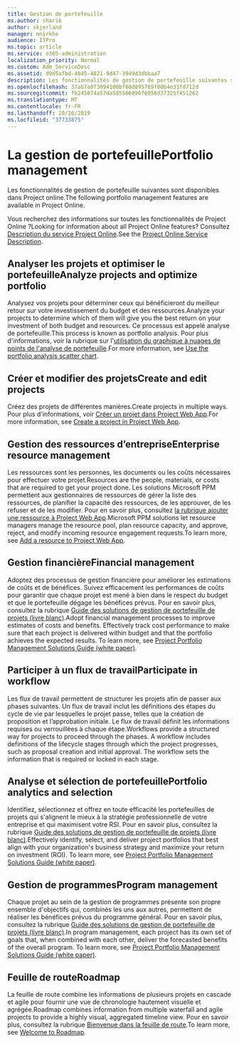 ```yaml
---
title: Gestion de portefeuille
ms.author: sharik
author: skjerland
manager: mnirkhe
audience: ITPro
ms.topic: article
ms.service: o365-administration
localization_priority: Normal
ms.custom: Adm_ServiceDesc
ms.assetid: d9d5afbd-4045-4821-9d47-3949d3dbbaa7
description: Les fonctionnalités de gestion de portefeuille suivantes sont disponibles dans Project online.
ms.openlocfilehash: 37ab7a0f3094100bf68d895769f00b4e33fd712d
ms.sourcegitcommit: fb245074a57da585566096f6956d37325f451262
ms.translationtype: MT
ms.contentlocale: fr-FR
ms.lasthandoff: 10/26/2019
ms.locfileid: "37733875"
---
```

# <a name="portfolio-management"></a><span data-ttu-id="3a70d-103">La gestion de portefeuille</span><span class="sxs-lookup"><span data-stu-id="3a70d-103">Portfolio management</span></span>

<span data-ttu-id="3a70d-104">Les fonctionnalités de gestion de portefeuille suivantes sont disponibles dans Project online.</span><span class="sxs-lookup"><span data-stu-id="3a70d-104">The following portfolio management features are available in Project Online.</span></span>
  
<span data-ttu-id="3a70d-105">Vous recherchez des informations sur toutes les fonctionnalités de Project Online ?</span><span class="sxs-lookup"><span data-stu-id="3a70d-105">Looking for information about all Project Online features?</span></span> <span data-ttu-id="3a70d-106">Consultez [Description du service Project Online](project-online-service-description.md).</span><span class="sxs-lookup"><span data-stu-id="3a70d-106">See the [Project Online Service Description](project-online-service-description.md).</span></span>
  
## <a name="analyze-projects-and-optimize-portfolio"></a><span data-ttu-id="3a70d-107">Analyser les projets et optimiser le portefeuille</span><span class="sxs-lookup"><span data-stu-id="3a70d-107">Analyze projects and optimize portfolio</span></span>

<span data-ttu-id="3a70d-108">Analysez vos projets pour déterminer ceux qui bénéficieront du meilleur retour sur votre investissement du budget et des ressources.</span><span class="sxs-lookup"><span data-stu-id="3a70d-108">Analyze your projects to determine which of them will give you the best return on your investment of both budget and resources.</span></span> <span data-ttu-id="3a70d-109">Ce processus est appelé analyse de portefeuille.</span><span class="sxs-lookup"><span data-stu-id="3a70d-109">This process is known as portfolio analysis.</span></span> <span data-ttu-id="3a70d-110">Pour plus d'informations, voir la rubrique sur l'[utilisation du graphique à nuages de points de l'analyse de portefeuille](https://go.microsoft.com/fwlink/?LinkID=823665&amp;clcid=0x409).</span><span class="sxs-lookup"><span data-stu-id="3a70d-110">For more information, see [Use the portfolio analysis scatter chart](https://go.microsoft.com/fwlink/?LinkID=823665&amp;clcid=0x409).</span></span>
  
## <a name="create-and-edit-projects"></a><span data-ttu-id="3a70d-111">Créer et modifier des projets</span><span class="sxs-lookup"><span data-stu-id="3a70d-111">Create and edit projects</span></span>

<span data-ttu-id="3a70d-112">Créez des projets de différentes manières.</span><span class="sxs-lookup"><span data-stu-id="3a70d-112">Create projects in multiple ways.</span></span> <span data-ttu-id="3a70d-113">Pour plus d'informations, voir [Créer un projet dans Project Web App](https://go.microsoft.com/fwlink/?LinkID=746895&amp;clcid=0x409).</span><span class="sxs-lookup"><span data-stu-id="3a70d-113">For more information, see [Create a project in Project Web App](https://go.microsoft.com/fwlink/?LinkID=746895&amp;clcid=0x409).</span></span>
  
## <a name="enterprise-resource-management"></a><span data-ttu-id="3a70d-114">Gestion des ressources d’entreprise</span><span class="sxs-lookup"><span data-stu-id="3a70d-114">Enterprise resource management</span></span>

<span data-ttu-id="3a70d-115">Les ressources sont les personnes, les documents ou les coûts nécessaires pour effectuer votre projet.</span><span class="sxs-lookup"><span data-stu-id="3a70d-115">Resources are the people, materials, or costs that are required to get your project done.</span></span> <span data-ttu-id="3a70d-116">Les solutions Microsoft PPM permettent aux gestionnaires de ressources de gérer la liste des ressources, de planifier la capacité des ressources, de les approuver, de les refuser et de les modifier. Pour en savoir plus, consultez [la rubrique ajouter une ressource à Project Web App](https://go.microsoft.com/fwlink/p/?LinkId=271320).</span><span class="sxs-lookup"><span data-stu-id="3a70d-116">Microsoft PPM solutions let resource managers manage the resource pool, plan resource capacity, and approve, reject, and modify incoming resource engagement requests.To learn more, see [Add a resource to Project Web App](https://go.microsoft.com/fwlink/p/?LinkId=271320).</span></span>
  
## <a name="financial-management"></a><span data-ttu-id="3a70d-117">Gestion financière</span><span class="sxs-lookup"><span data-stu-id="3a70d-117">Financial management</span></span>

<span data-ttu-id="3a70d-p105">Adoptez des processus de gestion financière pour améliorer les estimations de coûts et de bénéfices. Suivez efficacement les performances de coûts pour garantir que chaque projet est mené à bien dans le respect du budget et que le portefeuille dégage les bénéfices prévus. Pour en savoir plus, consultez la rubrique [Guide des solutions de gestion de portefeuille de projets (livre blanc)](https://go.microsoft.com/fwlink/p/?LinkId=402633).</span><span class="sxs-lookup"><span data-stu-id="3a70d-p105">Adopt financial management processes to improve estimates of costs and benefits. Effectively track cost performance to make sure that each project is delivered within budget and that the portfolio achieves the expected results. To learn more, see [Project Portfolio Management Solutions Guide (white paper)](https://go.microsoft.com/fwlink/p/?LinkId=402633).</span></span>
  
## <a name="participate-in-workflow"></a><span data-ttu-id="3a70d-121">Participer à un flux de travail</span><span class="sxs-lookup"><span data-stu-id="3a70d-121">Participate in workflow</span></span>

<span data-ttu-id="3a70d-p106">Les flux de travail permettent de structurer les projets afin de passer aux phases suivantes. Un flux de travail inclut les définitions des étapes du cycle de vie par lesquelles le projet passe, telles que la création de proposition et l’approbation initiale. Le flux de travail définit les informations requises ou verrouillées à chaque étape.</span><span class="sxs-lookup"><span data-stu-id="3a70d-p106">Workflows provide a structured way for projects to proceed through the phases. A workflow includes definitions of the lifecycle stages through which the project progresses, such as proposal creation and initial approval. The workflow sets the information that is required or locked in each stage.</span></span>
  
## <a name="portfolio-analytics-and-selection"></a><span data-ttu-id="3a70d-125">Analyse et sélection de portefeuille</span><span class="sxs-lookup"><span data-stu-id="3a70d-125">Portfolio analytics and selection</span></span>

<span data-ttu-id="3a70d-p107">Identifiez, sélectionnez et offrez en toute efficacité les portefeuilles de projets qui s'alignent le mieux à la stratégie professionnelle de votre entreprise et qui maximisent votre RSI. Pour en savoir plus, consultez la rubrique [Guide des solutions de gestion de portefeuille de projets (livre blanc)](https://go.microsoft.com/fwlink/p/?LinkId=402633).</span><span class="sxs-lookup"><span data-stu-id="3a70d-p107">Effectively identify, select, and deliver project portfolios that best align with your organization's business strategy and maximize your return on investment (ROI). To learn more, see [Project Portfolio Management Solutions Guide (white paper)](https://go.microsoft.com/fwlink/p/?LinkId=402633).</span></span>
  
## <a name="program-management"></a><span data-ttu-id="3a70d-128">Gestion de programmes</span><span class="sxs-lookup"><span data-stu-id="3a70d-128">Program management</span></span>

<span data-ttu-id="3a70d-p108">Chaque projet au sein de la gestion de programmes présente son propre ensemble d'objectifs qui, combinés les uns aux autres, permettent de réaliser les bénéfices prévus du programme général. Pour en savoir plus, consultez la rubrique [Guide des solutions de gestion de portefeuille de projets (livre blanc)](https://go.microsoft.com/fwlink/p/?LinkId=402633).</span><span class="sxs-lookup"><span data-stu-id="3a70d-p108">In program management, each project has its own set of goals that, when combined with each other, deliver the forecasted benefits of the overall program. To learn more, see [Project Portfolio Management Solutions Guide (white paper)](https://go.microsoft.com/fwlink/p/?LinkId=402633).</span></span>
  
## <a name="roadmap"></a><span data-ttu-id="3a70d-131">Feuille de route</span><span class="sxs-lookup"><span data-stu-id="3a70d-131">Roadmap</span></span>

<span data-ttu-id="3a70d-132">La feuille de route combine les informations de plusieurs projets en cascade et agile pour fournir une vue de chronologie hautement visuelle et agrégée.</span><span class="sxs-lookup"><span data-stu-id="3a70d-132">Roadmap combines information from multiple waterfall and agile projects to provide a highly visual, aggregated timeline view.</span></span> <span data-ttu-id="3a70d-133">Pour en savoir plus, consultez la rubrique [Bienvenue dans la feuille de route](https://support.office.com/article/video-welcome-to-roadmap-57764149-51b8-468f-a50d-9ea6a4fd835a).</span><span class="sxs-lookup"><span data-stu-id="3a70d-133">To learn more, see [Welcome to Roadmap](https://support.office.com/article/video-welcome-to-roadmap-57764149-51b8-468f-a50d-9ea6a4fd835a).</span></span>

